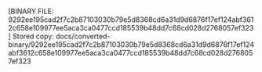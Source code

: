[BINARY FILE: 9292ee195cad2f7c2b87103030b79e5d8368cd6a31d9d6876f17ef124abf3612c658e109977ee5aca3ca0477ccd185539b48dd7c68cd028d2768057ef323]
Stored copy: docs/converted-binary/9292ee195cad2f7c2b87103030b79e5d8368cd6a31d9d6876f17ef124abf3612c658e109977ee5aca3ca0477ccd185539b48dd7c68cd028d2768057ef323
